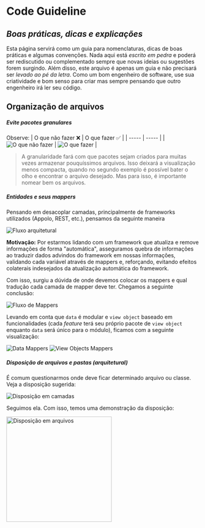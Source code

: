# Code Guideline
## _Boas práticas, dicas e explicações_

Esta página servirá como um guia para nomenclaturas, dicas de boas práticas e algumas convenções. Nada aqui está _escrito em pedra_ e poderá ser rediscutido ou complementado sempre que novas ideias ou sugestões forem surgindo. Além disso, este arquivo é apenas um guia e não precisará ser _levado ao pé da letra_. 
Como um bom engenheiro de software, use sua criatividade e bom senso para criar mas sempre pensando que outro engenheiro irá ler seu código.

## Organização de arquivos

##### Evite pacotes granulares
Observe:
| O que não fazer ❌ | O que fazer ✅ |
| ----- | ----- |
|![O que não fazer](https://user-images.githubusercontent.com/22798147/212448971-0563645b-f298-4d7e-b7ea-fc207d06ebde.png) | ![O que fazer](https://user-images.githubusercontent.com/22798147/212449012-e20f39d5-b7f2-4e79-86eb-1ac805cdbe16.png) |

> A granularidade fará com que pacotes sejam criados para muitas vezes armazenar pouquíssimos arquivos. Isso deixará a visualização menos compacta, quando no segundo exemplo é possível bater o olho e encontrar o arquivo desejado. Mas para isso, é importante nomear bem os arquivos.

##### Entidades e seus mappers

Pensando em desacoplar camadas, principalmente de frameworks utilizados (Appolo, REST, etc.), pensamos da seguinte maneira

![Fluxo arquitetural](https://user-images.githubusercontent.com/22798147/212449938-eac28030-60e0-47b7-923d-2d196be9d422.png)

**Motivação:**
Por estarmos lidando com um framework que atualiza e remove informações de forma "automática", asseguramos quebra de informações ao traduzir dados advindos do framework em nossas informações, validando cada variável através de mappers e, reforçando, evitando efeitos colaterais indesejados da atualização automática do framework.

Com isso, surgiu a dúvida de onde devemos colocar os mappers e qual tradução cada camada de mapper deve ter. Chegamos a seguinte conclusão:

![Fluxo de Mappers](https://user-images.githubusercontent.com/22798147/212450626-8b9dced8-364a-4cf8-ae55-cc08e0d67555.png)

Levando em conta que `data` é modular e `view object` baseado em funcionalidades (cada _feature_ terá seu próprio pacote de `view object` enquanto `data` será único para o módulo), ficamos com a seguinte visualização:

![Data Mappers](https://user-images.githubusercontent.com/22798147/212449012-e20f39d5-b7f2-4e79-86eb-1ac805cdbe16.png)
![View Objects Mappers](https://user-images.githubusercontent.com/22798147/212452083-27d760f5-7869-4483-8995-2a76a530ff84.png)

##### Disposição de arquivos e pastas (arquitetural)

É comum questionarmos onde deve ficar determinado arquivo ou classe. Veja a disposição sugerida:

![Disposição em camadas](https://user-images.githubusercontent.com/22798147/212457431-dc1caa7f-a96c-47d6-bab8-f9ff00ea7916.png)

Seguimos ela. Com isso, temos uma demonstração da disposição:

<img width="275" alt="Disposição em arquivos" src="https://user-images.githubusercontent.com/22798147/212457454-f18703c5-b267-4d0e-9a9e-7418a9ec65dd.png">
